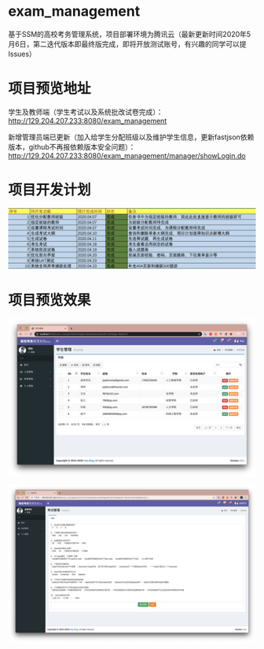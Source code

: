 # exam_management
基于SSM的高校考务管理系统，项目部署环境为腾讯云（最新更新时间2020年5月6日，第二迭代版本即最终版完成，即将开放测试账号，有兴趣的同学可以提Issues）

# 项目预览地址

学生及教师端（学生考试以及系统批改试卷完成）：http://129.204.207.233:8080/exam_management

新增管理员端已更新（加入给学生分配班级以及维护学生信息，更新fastjson依赖版本，github不再报依赖版本安全问题）：http://129.204.207.233:8080/exam_management/manager/showLogin.do 

# 项目开发计划

![项目开发计划](/plan.png)

# 项目预览效果

![项目预览效果](/preview1.png)

![项目预览效果](/preview2.png)
